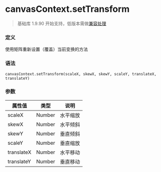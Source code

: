 <!-- https://mp.weixin.qq.com/debug/wxadoc/dev/api/canvas/set-transform.html -->

canvasContext.setTransform
==========================

> 基础库 1.9.90 开始支持，低版本需做[兼容处理](https://mp.weixin.qq.com/debug/wxadoc/dev/framework/compatibility.html)

### 定义

使用矩阵重新设置（覆盖）当前变换的方法

### 语法

    canvasContext.setTransform(scaleX, skewX, skewY, scaleY, translateX, translateY)
    

### 参数

  属性值       |  类型     |  说明   
---------------|-----------|---------
  scaleX       |  Number   | 水平缩放
  skewX        |  Number   | 水平倾斜
  skewY        |  Number   | 垂直倾斜
  scaleY       |  Number   | 垂直缩放
  translateX   |  Number   | 水平移动
  translateY   |  Number   | 垂直移动
